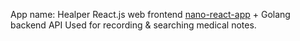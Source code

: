 App name: Healper
React.js web frontend [nano-react-app](https://github.com/adrianmcli/nano-react-app) + Golang backend API
Used for recording & searching medical notes.